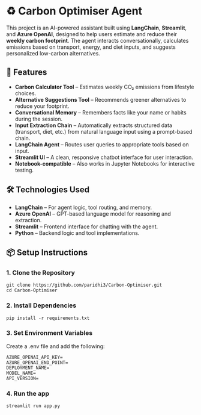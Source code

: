 # ♻️ Carbon Optimiser Agent
This project is an AI-powered assistant built using **LangChain**, **Streamlit**, and **Azure OpenAI**, designed to help users estimate and reduce their **weekly carbon footprint**. The agent interacts conversationally, calculates emissions based on transport, energy, and diet inputs, and suggests personalized low-carbon alternatives.

## 🚀 Features
- **Carbon Calculator Tool** – Estimates weekly CO₂ emissions from lifestyle choices.
- **Alternative Suggestions Tool** – Recommends greener alternatives to reduce your footprint.
- **Conversational Memory** – Remembers facts like your name or habits during the session.
- **Input Extraction Chain** – Automatically extracts structured data (transport, diet, etc.) from natural language input using a prompt-based chain.
- **LangChain Agent** – Routes user queries to appropriate tools based on input.
- **Streamlit UI** – A clean, responsive chatbot interface for user interaction.
- **Notebook-compatible** – Also works in Jupyter Notebooks for interactive testing.

## 🛠️ Technologies Used
- **LangChain** – For agent logic, tool routing, and memory.
- **Azure OpenAI** – GPT-based language model for reasoning and extraction.
- **Streamlit** – Frontend interface for chatting with the agent.
- **Python** – Backend logic and tool implementations.

## 📦 Setup Instructions

### 1. Clone the Repository
```
git clone https://github.com/paridhi3/Carbon-Optimiser.git
cd Carbon-Optimiser
```
### 2. Install Dependencies
```
pip install -r requirements.txt
```
### 3. Set Environment Variables
Create a .env file and add the following:
```
AZURE_OPENAI_API_KEY=
AZURE_OPENAI_END_POINT=
DEPLOYMENT_NAME=
MODEL_NAME=
API_VERSION=
```
### 4. Run the app
```
streamlit run app.py
```
